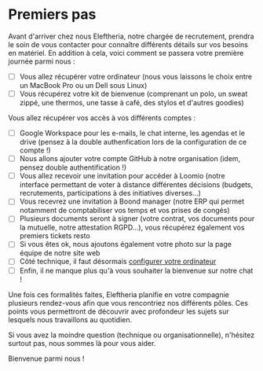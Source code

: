 # Premiers pas

Avant d'arriver chez nous Eleftheria, notre chargée de recrutement, prendra le soin de vous contacter pour connaître différents détails sur vos besoins en matériel. En addition à cela, voici comment se passera votre première journée parmi nous : 

- [ ] Vous allez récupérer votre ordinateur (nous vous laissons le choix entre un MacBook Pro ou un Dell sous Linux)
- [ ] Vous récupérez votre kit de bienvenue (comprenant un polo, un sweat zippé, une thermos, une tasse à café, des stylos et d'autres goodies)

Vous allez récupérer vos accès à vos différents comptes :
- [ ] Google Workspace pour les e-mails, le chat interne, les agendas et le drive (pensez à la double authenfication lors de la configuration de ce compte !)
- [ ] Nous allons ajouter votre compte GitHub à notre organisation (idem, pensez double authentification !)
- [ ] Vous allez recevoir une invitation pour accéder à Loomio (notre interface permettant de voter à distance différentes décisions (budgets, recrutements, participations à des initiatives diverses...)
- [ ] Vous recevrez une invitation à Boond manager (notre ERP qui permet notamment de comptabiliser vos temps et vos prises de congés)
- [ ] Plusieurs documents seront à signer (votre contrat, vos documents pour la mutuelle, notre attestation RGPD...), vous récupérez également vos premiers tickets resto 
- [ ] Si vous êtes ok, nous ajoutons également votre photo sur la page équipe de notre site web
- [ ] Côté technique, il faut désormais [configurer votre ordinateur](installation.md)
- [ ] Enfin, il ne manque plus qu'à vous souhaiter la bienvenue sur notre chat !

Une fois ces formalités faites, Eleftheria planifie en votre compagnie plusieurs rendez-vous afin que vous rencontriez nos différents pôles. Ces points vous permettront de découvrir avec profondeur les sujets sur lesquels nous travaillons au quotidien.

Si vous avez la moindre question (technique ou organisationnelle), n'hésitez surtout pas, nous sommes là pour vous aider.

Bienvenue parmi nous !
